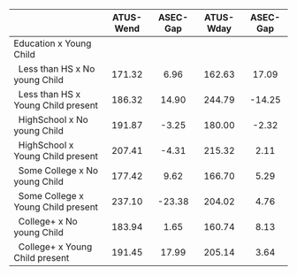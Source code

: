 
|                      |    ATUS-Wend |     ASEC-Gap |    ATUS-Wday |     ASEC-Gap |
| -------------------- | :----------: | :----------: | :----------: | :----------: |
| Education x Young Child |              |              |              |              |
| &nbsp;&nbsp;Less than HS x No young Child |       171.32 |         6.96 |       162.63 |        17.09 |
| &nbsp;&nbsp;Less than HS x Young Child present |       186.32 |        14.90 |       244.79 |       -14.25 |
| &nbsp;&nbsp;HighSchool x No young Child |       191.87 |        -3.25 |       180.00 |        -2.32 |
| &nbsp;&nbsp;HighSchool x Young Child present |       207.41 |        -4.31 |       215.32 |         2.11 |
| &nbsp;&nbsp;Some College x No young Child |       177.42 |         9.62 |       166.70 |         5.29 |
| &nbsp;&nbsp;Some College x Young Child present |       237.10 |       -23.38 |       204.02 |         4.76 |
| &nbsp;&nbsp;College+ x No young Child |       183.94 |         1.65 |       160.74 |         8.13 |
| &nbsp;&nbsp;College+ x Young Child present |       191.45 |        17.99 |       205.14 |         3.64 |

